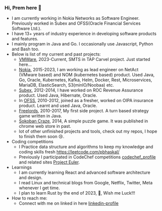### Hi, Prem here 👋

- I am currently working in Nokia Networks as Software Engineer. Previously worked in Subex and OFSS(Oracle Financial Services Software Ltd.).
- I have 13+ years of industry experience in developing software products and features.
- I mainly program in Java and Go. I occasionally use Javascript, Python and Bash too.
- Below is list of my current and past projects:
  -  [VMWare](https://www.vmware.com), 2023-Current, SMTS in TAP Carvel project. Just started here...
  -  [Nokia](https://www.nokia.com/), 2015-2023, I am working as lead engineer on NetAct (VMware based) and NOM (kubernetes based) product. Used Java, Go, Oracle, Kubernetes, Kafka, Helm, Docker, Rest, Microservices, MariaDB, ElasticSearch, S3(minIO/Noobaa) etc.
  - [Subex](https://www.subex.com/), 2012-2014, I have worked on ROC Revenue Assurance product. Used Java, Hibernate, Oracle.
  - In [OFSS](https://www.linkedin.com/company/oracle-financial-services-software-limited/?originalSubdomain=in), 2010-2012, joined as a fresher, worked on OIPA insurance product. Learnt and used Java, Oracle.
  - [Freelords](https://sourceforge.net/projects/freelords/), 2010-2017, My first side project. A turn based strategy game written in Java.
  - [Sokoban Craze](https://github.com/prembhaskal/sokoban), 2014, A simple puzzle game. It was published in chrome web store in past.
  - lot of other unfinished projects and tools, check out my repos, I hope to finish them soon 😢.
- Coding competitions
  - I Practice data structure and algorithms to keep my knowledge and coding skills fresh https://leetcode.com/pbhaskal/ 
  - Previously I participated in CodeChef competitions [codechef_profile](https://www.codechef.com/users/defacto) and related sites [Project Euler](https://projecteuler.net/progress=prembhaskal).
- Learnings
  - I am currently learning React and advanced software architecture and design.
  - I read Linux and technical blogs from Google, Netflix, Twitter, Meta whenever I get time.
  - I plan to learn Rust by the end of 2023, 🤞, Wish me Luck!!!
- How to reach me:
  - Connect with me on linked in here [linkedin-profile](https://www.linkedin.com/in/premkumar-bhaskal-aa990a21/)
<!--
**prembhaskal/prembhaskal** is a ✨ _special_ ✨ repository because its `README.md` (this file) appears on your GitHub profile.

Here are some ideas to get you started:

- 🔭 I’m currently working on ...
- 🌱 I’m currently learning ...
- 👯 I’m looking to collaborate on ...
- 🤔 I’m looking for help with ...
- 💬 Ask me about ...
- 📫 How to reach me: ...
- 😄 Pronouns: ...
- ⚡ Fun fact: ...
-->
